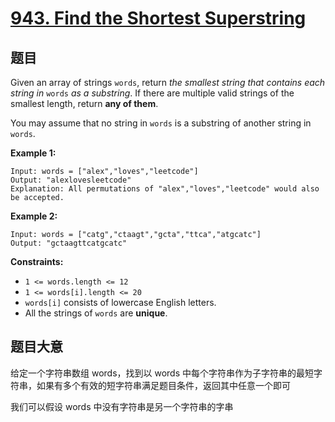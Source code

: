 # [943. Find the Shortest Superstring](https://leetcode-cn.com/problems/find-the-shortest-superstring/)

## 题目

Given an array of strings `words`, return *the smallest string that contains each string in* `words` *as a substring*. If there are multiple valid strings of the smallest length, return **any of them**.

You may assume that no string in `words` is a substring of another string in `words`.

 

**Example 1:**

```
Input: words = ["alex","loves","leetcode"]
Output: "alexlovesleetcode"
Explanation: All permutations of "alex","loves","leetcode" would also be accepted.
```

**Example 2:**

```
Input: words = ["catg","ctaagt","gcta","ttca","atgcatc"]
Output: "gctaagttcatgcatc"
```

 

**Constraints:**

- `1 <= words.length <= 12`
- `1 <= words[i].length <= 20`
- `words[i]` consists of lowercase English letters.
- All the strings of `words` are **unique**.

## 题目大意

给定一个字符串数组 words，找到以 words 中每个字符串作为子字符串的最短字符串，如果有多个有效的短字符串满足题目条件，返回其中任意一个即可

我们可以假设 words 中没有字符串是另一个字符串的字串